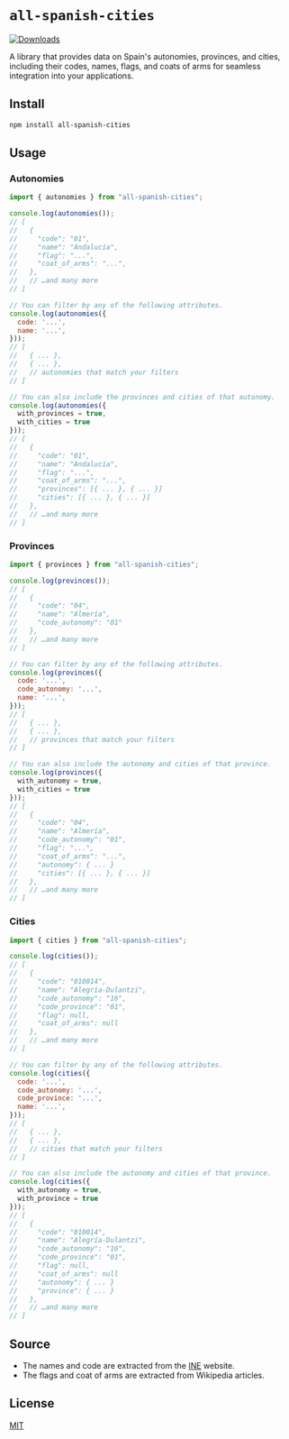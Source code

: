 # `all-spanish-cities`

[![Downloads][downloads-badge]][downloads]

A library that provides data on Spain's autonomies, provinces, and cities, including their codes, names, flags, and coats of arms for seamless integration into your applications.

## Install

```sh
npm install all-spanish-cities
```

## Usage

### Autonomies

```js
import { autonomies } from "all-spanish-cities";

console.log(autonomies());
// [
//   {
//     "code": "01",
//     "name": "Andalucía",
//     "flag": "...",
//     "coat_of_arms": "...",
//   },
//   // …and many more
// ]

// You can filter by any of the following attributes.
console.log(autonomies({
  code: '...', 
  name: '...', 
}));
// [
//   { ... },
//   { ... },
//   // autonomies that match your filters
// ]

// You can also include the provinces and cities of that autonomy.
console.log(autonomies({
  with_provinces = true, 
  with_cities = true
}));
// [
//   {
//     "code": "01",
//     "name": "Andalucía",
//     "flag": "...",
//     "coat_of_arms": "...",
//     "provinces": [{ ... }, { ... }]
//     "cities": [{ ... }, { ... }]
//   },
//   // …and many more
// ]
```

### Provinces

```js
import { provinces } from "all-spanish-cities";

console.log(provinces());
// [
//   {
//     "code": "04",
//     "name": "Almería",
//     "code_autonomy": "01"
//   },
//   // …and many more
// ]

// You can filter by any of the following attributes.
console.log(provinces({
  code: '...', 
  code_autonomy: '...',
  name: '...', 
}));
// [
//   { ... },
//   { ... },
//   // provinces that match your filters
// ]

// You can also include the autonomy and cities of that province.
console.log(provinces({
  with_autonomy = true, 
  with_cities = true
}));
// [
//   {
//     "code": "04",
//     "name": "Almería",
//     "code_autonomy": "01",
//     "flag": "...",
//     "coat_of_arms": "...",
//     "autonomy": { ... }
//     "cities": [{ ... }, { ... }]
//   },
//   // …and many more
// ]
```

### Cities

```js
import { cities } from "all-spanish-cities";

console.log(cities());
// [
//   {
//     "code": "010014",
//     "name": "Alegría-Dulantzi",
//     "code_autonomy": "16",
//     "code_province": "01",
//     "flag": null,
//     "coat_of_arms": null
//   },
//   // …and many more
// ]

// You can filter by any of the following attributes.
console.log(cities({
  code: '...', 
  code_autonomy: '...',
  code_province: '...',
  name: '...', 
}));
// [
//   { ... },
//   { ... },
//   // cities that match your filters
// ]

// You can also include the autonomy and cities of that province.
console.log(cities({
  with_autonomy = true, 
  with_province = true
}));
// [
//   {
//     "code": "010014",
//     "name": "Alegría-Dulantzi",
//     "code_autonomy": "16",
//     "code_province": "01",
//     "flag": null,
//     "coat_of_arms": null
//     "autonomy": { ... }
//     "province": { ... }
//   },
//   // …and many more
// ]
```

## Source

- The names and code are extracted from the [INE][ine] website.
- The flags and coat of arms are extracted from Wikipedia articles.

## License

[MIT][license]

<!-- Definition -->

[ine]: https://www.ine.es/dyngs/INEbase/es/operacion.htm?c=Estadistica_C&cid=1254736177031&menu=ultiDatos&idp=1254734710990

[downloads]: https://www.npmjs.com/package/all-spanish-cities
[downloads-badge]: https://img.shields.io/npm/dm/all-spanish-cities.svg
[license]: LICENSE
